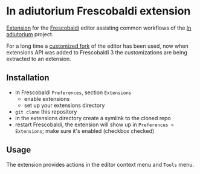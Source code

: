 # In adiutorium Frescobaldi extension

[Extension][ext] for the [Frescobaldi][fresco] editor
assisting common workflows of the [In adiutorium][ia] project.

For a long time a [customized fork][fork] of the editor has been used,
now when extensions API was added to Frescobaldi 3
the customizations are being extracted to an extension.

## Installation

- In Frescobaldi `Preferences`, section `Extensions`
  - enable extensions
  - set up your extensions directory
- `git clone` this repository
- in the extensions directory create a symlink to the cloned repo
- restart Frescobaldi, the extension will show up in `Preferences > Extensions`; make sure it's enabled (checkbox checked)

## Usage

The extension provides actions in the editor context menu
and `Tools` menu.

[fresco]: https://github.com/frescobaldi/frescobaldi
[ext]: https://github.com/frescobaldi-extensions/
[fork]: https://github.com/igneus/frescobaldi
[ia]: https://github.com/igneus/In-adiutorium
